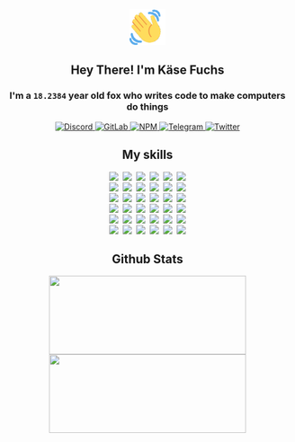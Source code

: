 <div><p align=center><img src=./resources/images/wave.gif width=64px height=64px></p><h2 align=center>Hey There! I'm Käse Fuchs</h2><h3 align=center>I'm a <code>18.2384</code> year old fox who writes code to make computers do things</h3><p align=center><a href=https://discord.com/users/507526681125322772><img alt=Discord src="https://img.shields.io/badge/Discord-5865F2?logo=discord&logoColor=white&style=flat-square#05647360b55cd7a77c167c020ebaae4e"> </a><a href=https://gitlab.com/kasefuchs><img alt=GitLab src="https://img.shields.io/badge/GitLab-330F63?logo=gitlab&logoColor=white&style=flat-square#05647360b55cd7a77c167c020ebaae4e"> </a><a href=https://npmjs.com/~kasefuchs><img alt=NPM src="https://img.shields.io/badge/NPM-CB3837?logo=npm&logoColor=white&style=flat-square#05647360b55cd7a77c167c020ebaae4e"> </a><a href=https://t.me/kasefuchs><img alt=Telegram src="https://img.shields.io/badge/Telegram-2CA5E0?logo=telegram&logoColor=white&style=flat-square#05647360b55cd7a77c167c020ebaae4e"> </a><a href=https://twitter.com/kasefuchs><img alt=Twitter src="https://img.shields.io/badge/Twitter-1DA1F2?logo=twitter&logoColor=white&style=flat-square#05647360b55cd7a77c167c020ebaae4e"></a></p><h2 align=center>My skills</h2><p align=center><a href=https://aws.amazon.com/ ><picture><source srcset="https://skillicons.dev/icons?i=aws&theme=dark#05647360b55cd7a77c167c020ebaae4e" media="(prefers-color-scheme: dark)"><source srcset="https://skillicons.dev/icons?i=aws&theme=light#05647360b55cd7a77c167c020ebaae4e" media="(prefers-color-scheme: light), (prefers-color-scheme: no-preference)"><img src="https://skillicons.dev/icons?i=aws&theme=light#05647360b55cd7a77c167c020ebaae4e"></picture></a>&nbsp;&nbsp;<a href=https://en.wikipedia.org/wiki/Bash_(Unix_shell)><picture><source srcset="https://skillicons.dev/icons?i=bash&theme=dark#05647360b55cd7a77c167c020ebaae4e" media="(prefers-color-scheme: dark)"><source srcset="https://skillicons.dev/icons?i=bash&theme=light#05647360b55cd7a77c167c020ebaae4e" media="(prefers-color-scheme: light), (prefers-color-scheme: no-preference)"><img src="https://skillicons.dev/icons?i=bash&theme=light#05647360b55cd7a77c167c020ebaae4e"></picture></a>&nbsp;&nbsp;<a href=https://discord.com/developers/docs><picture><source srcset="https://skillicons.dev/icons?i=bots&theme=dark#05647360b55cd7a77c167c020ebaae4e" media="(prefers-color-scheme: dark)"><source srcset="https://skillicons.dev/icons?i=bots&theme=light#05647360b55cd7a77c167c020ebaae4e" media="(prefers-color-scheme: light), (prefers-color-scheme: no-preference)"><img src="https://skillicons.dev/icons?i=bots&theme=light#05647360b55cd7a77c167c020ebaae4e"></picture></a>&nbsp;&nbsp;<a href=https://www.cloudflare.com/ ><picture><source srcset="https://skillicons.dev/icons?i=cloudflare&theme=dark#05647360b55cd7a77c167c020ebaae4e" media="(prefers-color-scheme: dark)"><source srcset="https://skillicons.dev/icons?i=cloudflare&theme=light#05647360b55cd7a77c167c020ebaae4e" media="(prefers-color-scheme: light), (prefers-color-scheme: no-preference)"><img src="https://skillicons.dev/icons?i=cloudflare&theme=light#05647360b55cd7a77c167c020ebaae4e"></picture></a>&nbsp;&nbsp;<a href=https://en.wikipedia.org/wiki/CSS><picture><source srcset="https://skillicons.dev/icons?i=css&theme=dark#05647360b55cd7a77c167c020ebaae4e" media="(prefers-color-scheme: dark)"><source srcset="https://skillicons.dev/icons?i=css&theme=light#05647360b55cd7a77c167c020ebaae4e" media="(prefers-color-scheme: light), (prefers-color-scheme: no-preference)"><img src="https://skillicons.dev/icons?i=css&theme=light#05647360b55cd7a77c167c020ebaae4e"></picture></a>&nbsp;&nbsp;<a href=https://www.docker.com/ ><picture><source srcset="https://skillicons.dev/icons?i=docker&theme=dark#05647360b55cd7a77c167c020ebaae4e" media="(prefers-color-scheme: dark)"><source srcset="https://skillicons.dev/icons?i=docker&theme=light#05647360b55cd7a77c167c020ebaae4e" media="(prefers-color-scheme: light), (prefers-color-scheme: no-preference)"><img src="https://skillicons.dev/icons?i=docker&theme=light#05647360b55cd7a77c167c020ebaae4e"></picture></a><br><a href=https://www.electronjs.org/ ><picture><source srcset="https://skillicons.dev/icons?i=electron&theme=dark#05647360b55cd7a77c167c020ebaae4e" media="(prefers-color-scheme: dark)"><source srcset="https://skillicons.dev/icons?i=electron&theme=light#05647360b55cd7a77c167c020ebaae4e" media="(prefers-color-scheme: light), (prefers-color-scheme: no-preference)"><img src="https://skillicons.dev/icons?i=electron&theme=light#05647360b55cd7a77c167c020ebaae4e"></picture></a>&nbsp;&nbsp;<a href=https://expressjs.com/ ><picture><source srcset="https://skillicons.dev/icons?i=express&theme=dark#05647360b55cd7a77c167c020ebaae4e" media="(prefers-color-scheme: dark)"><source srcset="https://skillicons.dev/icons?i=express&theme=light#05647360b55cd7a77c167c020ebaae4e" media="(prefers-color-scheme: light), (prefers-color-scheme: no-preference)"><img src="https://skillicons.dev/icons?i=express&theme=light#05647360b55cd7a77c167c020ebaae4e"></picture></a>&nbsp;&nbsp;<a href=https://www.figma.com/ ><picture><source srcset="https://skillicons.dev/icons?i=figma&theme=dark#05647360b55cd7a77c167c020ebaae4e" media="(prefers-color-scheme: dark)"><source srcset="https://skillicons.dev/icons?i=figma&theme=light#05647360b55cd7a77c167c020ebaae4e" media="(prefers-color-scheme: light), (prefers-color-scheme: no-preference)"><img src="https://skillicons.dev/icons?i=figma&theme=light#05647360b55cd7a77c167c020ebaae4e"></picture></a>&nbsp;&nbsp;<a href=https://firebase.google.com/ ><picture><source srcset="https://skillicons.dev/icons?i=firebase&theme=dark#05647360b55cd7a77c167c020ebaae4e" media="(prefers-color-scheme: dark)"><source srcset="https://skillicons.dev/icons?i=firebase&theme=light#05647360b55cd7a77c167c020ebaae4e" media="(prefers-color-scheme: light), (prefers-color-scheme: no-preference)"><img src="https://skillicons.dev/icons?i=firebase&theme=light#05647360b55cd7a77c167c020ebaae4e"></picture></a>&nbsp;&nbsp;<a href=https://flask.palletsprojects.com/ ><picture><source srcset="https://skillicons.dev/icons?i=flask&theme=dark#05647360b55cd7a77c167c020ebaae4e" media="(prefers-color-scheme: dark)"><source srcset="https://skillicons.dev/icons?i=flask&theme=light#05647360b55cd7a77c167c020ebaae4e" media="(prefers-color-scheme: light), (prefers-color-scheme: no-preference)"><img src="https://skillicons.dev/icons?i=flask&theme=light#05647360b55cd7a77c167c020ebaae4e"></picture></a>&nbsp;&nbsp;<a href=https://cloud.google.com/ ><picture><source srcset="https://skillicons.dev/icons?i=gcp&theme=dark#05647360b55cd7a77c167c020ebaae4e" media="(prefers-color-scheme: dark)"><source srcset="https://skillicons.dev/icons?i=gcp&theme=light#05647360b55cd7a77c167c020ebaae4e" media="(prefers-color-scheme: light), (prefers-color-scheme: no-preference)"><img src="https://skillicons.dev/icons?i=gcp&theme=light#05647360b55cd7a77c167c020ebaae4e"></picture></a><br><a href=https://git-scm.com/ ><picture><source srcset="https://skillicons.dev/icons?i=git&theme=dark#05647360b55cd7a77c167c020ebaae4e" media="(prefers-color-scheme: dark)"><source srcset="https://skillicons.dev/icons?i=git&theme=light#05647360b55cd7a77c167c020ebaae4e" media="(prefers-color-scheme: light), (prefers-color-scheme: no-preference)"><img src="https://skillicons.dev/icons?i=git&theme=light#05647360b55cd7a77c167c020ebaae4e"></picture></a>&nbsp;&nbsp;<a href=https://github.com/ ><picture><source srcset="https://skillicons.dev/icons?i=github&theme=dark#05647360b55cd7a77c167c020ebaae4e" media="(prefers-color-scheme: dark)"><source srcset="https://skillicons.dev/icons?i=github&theme=light#05647360b55cd7a77c167c020ebaae4e" media="(prefers-color-scheme: light), (prefers-color-scheme: no-preference)"><img src="https://skillicons.dev/icons?i=github&theme=light#05647360b55cd7a77c167c020ebaae4e"></picture></a>&nbsp;&nbsp;<a href=https://gitlab.com/ ><picture><source srcset="https://skillicons.dev/icons?i=gitlab&theme=dark#05647360b55cd7a77c167c020ebaae4e" media="(prefers-color-scheme: dark)"><source srcset="https://skillicons.dev/icons?i=gitlab&theme=light#05647360b55cd7a77c167c020ebaae4e" media="(prefers-color-scheme: light), (prefers-color-scheme: no-preference)"><img src="https://skillicons.dev/icons?i=gitlab&theme=light#05647360b55cd7a77c167c020ebaae4e"></picture></a>&nbsp;&nbsp;<a href=https://www.heroku.com/ ><picture><source srcset="https://skillicons.dev/icons?i=heroku&theme=dark#05647360b55cd7a77c167c020ebaae4e" media="(prefers-color-scheme: dark)"><source srcset="https://skillicons.dev/icons?i=heroku&theme=light#05647360b55cd7a77c167c020ebaae4e" media="(prefers-color-scheme: light), (prefers-color-scheme: no-preference)"><img src="https://skillicons.dev/icons?i=heroku&theme=light#05647360b55cd7a77c167c020ebaae4e"></picture></a>&nbsp;&nbsp;<a href=https://en.wikipedia.org/wiki/HTML><picture><source srcset="https://skillicons.dev/icons?i=html&theme=dark#05647360b55cd7a77c167c020ebaae4e" media="(prefers-color-scheme: dark)"><source srcset="https://skillicons.dev/icons?i=html&theme=light#05647360b55cd7a77c167c020ebaae4e" media="(prefers-color-scheme: light), (prefers-color-scheme: no-preference)"><img src="https://skillicons.dev/icons?i=html&theme=light#05647360b55cd7a77c167c020ebaae4e"></picture></a>&nbsp;&nbsp;<a href=https://en.wikipedia.org/wiki/JavaScript><picture><source srcset="https://skillicons.dev/icons?i=js&theme=dark#05647360b55cd7a77c167c020ebaae4e" media="(prefers-color-scheme: dark)"><source srcset="https://skillicons.dev/icons?i=js&theme=light#05647360b55cd7a77c167c020ebaae4e" media="(prefers-color-scheme: light), (prefers-color-scheme: no-preference)"><img src="https://skillicons.dev/icons?i=js&theme=light#05647360b55cd7a77c167c020ebaae4e"></picture></a><br><a href=https://en.wikipedia.org/wiki/Linux><picture><source srcset="https://skillicons.dev/icons?i=linux&theme=dark#05647360b55cd7a77c167c020ebaae4e" media="(prefers-color-scheme: dark)"><source srcset="https://skillicons.dev/icons?i=linux&theme=light#05647360b55cd7a77c167c020ebaae4e" media="(prefers-color-scheme: light), (prefers-color-scheme: no-preference)"><img src="https://skillicons.dev/icons?i=linux&theme=light#05647360b55cd7a77c167c020ebaae4e"></picture></a>&nbsp;&nbsp;<a href=https://mui.com/ ><picture><source srcset="https://skillicons.dev/icons?i=materialui&theme=dark#05647360b55cd7a77c167c020ebaae4e" media="(prefers-color-scheme: dark)"><source srcset="https://skillicons.dev/icons?i=materialui&theme=light#05647360b55cd7a77c167c020ebaae4e" media="(prefers-color-scheme: light), (prefers-color-scheme: no-preference)"><img src="https://skillicons.dev/icons?i=materialui&theme=light#05647360b55cd7a77c167c020ebaae4e"></picture></a>&nbsp;&nbsp;<a href=https://en.wikipedia.org/wiki/Markdown><picture><source srcset="https://skillicons.dev/icons?i=md&theme=dark#05647360b55cd7a77c167c020ebaae4e" media="(prefers-color-scheme: dark)"><source srcset="https://skillicons.dev/icons?i=md&theme=light#05647360b55cd7a77c167c020ebaae4e" media="(prefers-color-scheme: light), (prefers-color-scheme: no-preference)"><img src="https://skillicons.dev/icons?i=md&theme=light#05647360b55cd7a77c167c020ebaae4e"></picture></a>&nbsp;&nbsp;<a href=https://www.mongodb.com/ ><picture><source srcset="https://skillicons.dev/icons?i=mongodb&theme=dark#05647360b55cd7a77c167c020ebaae4e" media="(prefers-color-scheme: dark)"><source srcset="https://skillicons.dev/icons?i=mongodb&theme=light#05647360b55cd7a77c167c020ebaae4e" media="(prefers-color-scheme: light), (prefers-color-scheme: no-preference)"><img src="https://skillicons.dev/icons?i=mongodb&theme=light#05647360b55cd7a77c167c020ebaae4e"></picture></a>&nbsp;&nbsp;<a href=https://www.mysql.com/ ><picture><source srcset="https://skillicons.dev/icons?i=mysql&theme=dark#05647360b55cd7a77c167c020ebaae4e" media="(prefers-color-scheme: dark)"><source srcset="https://skillicons.dev/icons?i=mysql&theme=light#05647360b55cd7a77c167c020ebaae4e" media="(prefers-color-scheme: light), (prefers-color-scheme: no-preference)"><img src="https://skillicons.dev/icons?i=mysql&theme=light#05647360b55cd7a77c167c020ebaae4e"></picture></a>&nbsp;&nbsp;<a href=https://nextjs.org/ ><picture><source srcset="https://skillicons.dev/icons?i=nextjs&theme=dark#05647360b55cd7a77c167c020ebaae4e" media="(prefers-color-scheme: dark)"><source srcset="https://skillicons.dev/icons?i=nextjs&theme=light#05647360b55cd7a77c167c020ebaae4e" media="(prefers-color-scheme: light), (prefers-color-scheme: no-preference)"><img src="https://skillicons.dev/icons?i=nextjs&theme=light#05647360b55cd7a77c167c020ebaae4e"></picture></a><br><a href=https://nodejs.org/en/ ><picture><source srcset="https://skillicons.dev/icons?i=nodejs&theme=dark#05647360b55cd7a77c167c020ebaae4e" media="(prefers-color-scheme: dark)"><source srcset="https://skillicons.dev/icons?i=nodejs&theme=light#05647360b55cd7a77c167c020ebaae4e" media="(prefers-color-scheme: light), (prefers-color-scheme: no-preference)"><img src="https://skillicons.dev/icons?i=nodejs&theme=light#05647360b55cd7a77c167c020ebaae4e"></picture></a>&nbsp;&nbsp;<a href=https://www.postgresql.org/ ><picture><source srcset="https://skillicons.dev/icons?i=postgres&theme=dark#05647360b55cd7a77c167c020ebaae4e" media="(prefers-color-scheme: dark)"><source srcset="https://skillicons.dev/icons?i=postgres&theme=light#05647360b55cd7a77c167c020ebaae4e" media="(prefers-color-scheme: light), (prefers-color-scheme: no-preference)"><img src="https://skillicons.dev/icons?i=postgres&theme=light#05647360b55cd7a77c167c020ebaae4e"></picture></a>&nbsp;&nbsp;<a href=https://learn.microsoft.com/en-us/powershell/ ><picture><source srcset="https://skillicons.dev/icons?i=powershell&theme=dark#05647360b55cd7a77c167c020ebaae4e" media="(prefers-color-scheme: dark)"><source srcset="https://skillicons.dev/icons?i=powershell&theme=light#05647360b55cd7a77c167c020ebaae4e" media="(prefers-color-scheme: light), (prefers-color-scheme: no-preference)"><img src="https://skillicons.dev/icons?i=powershell&theme=light#05647360b55cd7a77c167c020ebaae4e"></picture></a>&nbsp;&nbsp;<a href=https://www.python.org/ ><picture><source srcset="https://skillicons.dev/icons?i=py&theme=dark#05647360b55cd7a77c167c020ebaae4e" media="(prefers-color-scheme: dark)"><source srcset="https://skillicons.dev/icons?i=py&theme=light#05647360b55cd7a77c167c020ebaae4e" media="(prefers-color-scheme: light), (prefers-color-scheme: no-preference)"><img src="https://skillicons.dev/icons?i=py&theme=light#05647360b55cd7a77c167c020ebaae4e"></picture></a>&nbsp;&nbsp;<a href=https://www.raspberrypi.org/ ><picture><source srcset="https://skillicons.dev/icons?i=raspberrypi&theme=dark#05647360b55cd7a77c167c020ebaae4e" media="(prefers-color-scheme: dark)"><source srcset="https://skillicons.dev/icons?i=raspberrypi&theme=light#05647360b55cd7a77c167c020ebaae4e" media="(prefers-color-scheme: light), (prefers-color-scheme: no-preference)"><img src="https://skillicons.dev/icons?i=raspberrypi&theme=light#05647360b55cd7a77c167c020ebaae4e"></picture></a>&nbsp;&nbsp;<a href=https://reactjs.org/ ><picture><source srcset="https://skillicons.dev/icons?i=react&theme=dark#05647360b55cd7a77c167c020ebaae4e" media="(prefers-color-scheme: dark)"><source srcset="https://skillicons.dev/icons?i=react&theme=light#05647360b55cd7a77c167c020ebaae4e" media="(prefers-color-scheme: light), (prefers-color-scheme: no-preference)"><img src="https://skillicons.dev/icons?i=react&theme=light#05647360b55cd7a77c167c020ebaae4e"></picture></a><br><a href=https://redux.js.org/ ><picture><source srcset="https://skillicons.dev/icons?i=redux&theme=dark#05647360b55cd7a77c167c020ebaae4e" media="(prefers-color-scheme: dark)"><source srcset="https://skillicons.dev/icons?i=redux&theme=light#05647360b55cd7a77c167c020ebaae4e" media="(prefers-color-scheme: light), (prefers-color-scheme: no-preference)"><img src="https://skillicons.dev/icons?i=redux&theme=light#05647360b55cd7a77c167c020ebaae4e"></picture></a>&nbsp;&nbsp;<a href=https://en.wikipedia.org/wiki/Regular_expression><picture><source srcset="https://skillicons.dev/icons?i=regex&theme=dark#05647360b55cd7a77c167c020ebaae4e" media="(prefers-color-scheme: dark)"><source srcset="https://skillicons.dev/icons?i=regex&theme=light#05647360b55cd7a77c167c020ebaae4e" media="(prefers-color-scheme: light), (prefers-color-scheme: no-preference)"><img src="https://skillicons.dev/icons?i=regex&theme=light#05647360b55cd7a77c167c020ebaae4e"></picture></a>&nbsp;&nbsp;<a href=https://en.wikipedia.org/wiki/Sass_(stylesheet_language)><picture><source srcset="https://skillicons.dev/icons?i=sass&theme=dark#05647360b55cd7a77c167c020ebaae4e" media="(prefers-color-scheme: dark)"><source srcset="https://skillicons.dev/icons?i=sass&theme=light#05647360b55cd7a77c167c020ebaae4e" media="(prefers-color-scheme: light), (prefers-color-scheme: no-preference)"><img src="https://skillicons.dev/icons?i=sass&theme=light#05647360b55cd7a77c167c020ebaae4e"></picture></a>&nbsp;&nbsp;<a href=https://www.typescriptlang.org/ ><picture><source srcset="https://skillicons.dev/icons?i=ts&theme=dark#05647360b55cd7a77c167c020ebaae4e" media="(prefers-color-scheme: dark)"><source srcset="https://skillicons.dev/icons?i=ts&theme=light#05647360b55cd7a77c167c020ebaae4e" media="(prefers-color-scheme: light), (prefers-color-scheme: no-preference)"><img src="https://skillicons.dev/icons?i=ts&theme=light#05647360b55cd7a77c167c020ebaae4e"></picture></a>&nbsp;&nbsp;<a href=https://unity.com/ ><picture><source srcset="https://skillicons.dev/icons?i=unity&theme=dark#05647360b55cd7a77c167c020ebaae4e" media="(prefers-color-scheme: dark)"><source srcset="https://skillicons.dev/icons?i=unity&theme=light#05647360b55cd7a77c167c020ebaae4e" media="(prefers-color-scheme: light), (prefers-color-scheme: no-preference)"><img src="https://skillicons.dev/icons?i=unity&theme=light#05647360b55cd7a77c167c020ebaae4e"></picture></a>&nbsp;&nbsp;<a href=https://workers.cloudflare.com/ ><picture><source srcset="https://skillicons.dev/icons?i=workers&theme=dark#05647360b55cd7a77c167c020ebaae4e" media="(prefers-color-scheme: dark)"><source srcset="https://skillicons.dev/icons?i=workers&theme=light#05647360b55cd7a77c167c020ebaae4e" media="(prefers-color-scheme: light), (prefers-color-scheme: no-preference)"><img src="https://skillicons.dev/icons?i=workers&theme=light#05647360b55cd7a77c167c020ebaae4e"></picture></a><br></p><h2 align=center>Github Stats</h2><p align=center><picture><source srcset="https://github-readme-stats-kasefuchs.vercel.app/api/?count_private=true&hide_border=true&hide_rank=true&line_height=20&hide_title=true&username=Kasefuchs&theme=dark#05647360b55cd7a77c167c020ebaae4e" media="(prefers-color-scheme: dark)"><source srcset="https://github-readme-stats-kasefuchs.vercel.app/api/?count_private=true&hide_border=true&hide_rank=true&line_height=20&hide_title=true&username=Kasefuchs&theme=light#05647360b55cd7a77c167c020ebaae4e" media="(prefers-color-scheme: light), (prefers-color-scheme: no-preference)"><img align=middle width=350 height=140 src="https://github-readme-stats-kasefuchs.vercel.app/api/?count_private=true&hide_border=true&hide_rank=true&line_height=20&hide_title=true&username=Kasefuchs&theme=light#05647360b55cd7a77c167c020ebaae4e"></picture><picture><source srcset="https://github-readme-stats-kasefuchs.vercel.app/api/top-langs/?count_private=true&hide_border=true&layout=compact&username=Kasefuchs&theme=dark#05647360b55cd7a77c167c020ebaae4e" media="(prefers-color-scheme: dark)"><source srcset="https://github-readme-stats-kasefuchs.vercel.app/api/top-langs/?count_private=true&hide_border=true&layout=compact&username=Kasefuchs&theme=light#05647360b55cd7a77c167c020ebaae4e" media="(prefers-color-scheme: light), (prefers-color-scheme: no-preference)"><img align=middle width=350 height=140 src="https://github-readme-stats-kasefuchs.vercel.app/api/top-langs/?count_private=true&hide_border=true&layout=compact&username=Kasefuchs&theme=light#05647360b55cd7a77c167c020ebaae4e"></picture></p><img src="https://hit.yhype.me/github/profile?user_id=64592097#05647360b55cd7a77c167c020ebaae4e" alt=""></div>